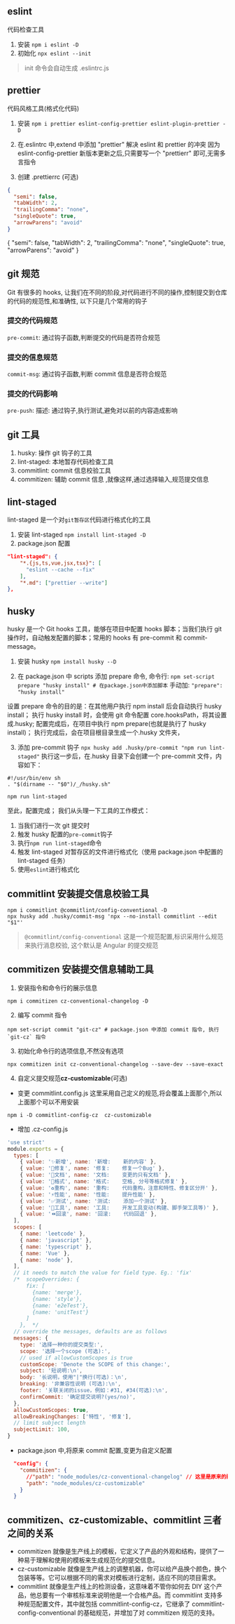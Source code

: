 ## eslint

代码检查工具

1. 安装
   `npm i eslint -D`
2. 初始化
   `npx eslint --init`

> init 命令会自动生成 .eslintrc.js

## prettier

代码风格工具(格式化代码)

1. 安装
   `npm i prettier eslint-config-prettier eslint-plugin-prettier -D`
2. 在.eslintrc 中,extend 中添加 "prettier" 解决 eslint 和 prettier 的冲突
   因为 eslint-config-prettier 新版本更新之后,只需要写一个 "prettierr" 即可,无需多言指令

3. 创建 .prettierrc (可选)

```json
{
  "semi": false,
  "tabWidth": 2,
  "trailingComma": "none",
  "singleQuote": true,
  "arrowParens": "avoid"
}
```

{
"semi": false,
"tabWidth": 2,
"trailingComma": "none",
"singleQuote": true,
"arrowParens": "avoid"
}

## git 规范

Git 有很多的 hooks, 让我们在不同的阶段,对代码进行不同的操作,控制提交到仓库的代码的规范性,和准确性, 以下只是几个常用的钩子

### 提交的代码规范

`pre-commit`: 通过钩子函数,判断提交的代码是否符合规范

### 提交的信息规范

`commit-msg`: 通过钩子函数,判断 commit 信息是否符合规范

### 提交的代码影响

`pre-push`: 描述: 通过钩子,执行测试,避免对以前的内容造成影响

## git 工具

1. husky: 操作 git 钩子的工具
2. lint-staged: 本地暂存代码检查工具
3. commitlint: commit 信息校验工具
4. commitizen: 辅助 commit 信息 ,就像这样,通过选择输入,规范提交信息

## lint-staged

lint-staged 是一个对`git暂存区`代码进行格式化的工具

1. 安装 lint-staged
   `npm install lint-staged -D`
2. package.json 配置

```json
"lint-staged": {
    "*.{js,ts,vue,jsx,tsx}": [
      "eslint --cache --fix"
    ],
    "*.md": ["prettier --write"]
},
```

## husky

husky 是一个 Git hooks 工具，能够在项目中配置 hooks 脚本；当我们执行 git 操作时，自动触发配置的脚本；常用的 hooks 有 pre-commit 和 commit-message。

1. 安装 husky
   `npm install husky --D`

2. 在 package.json 中 scripts 添加 prepare 命令,
   命令行: `npm set-script prepare "husky install" # 在package.json中添加脚本`
   手动加: `"prepare": "husky install"`

设置 prepare 命令的目的是：在其他用户执行 npm install 后会自动执行 husky install；
执行 husky install 时，会使用 git 命令配置 core.hooksPath，将其设置成.husky;
配置完成后，在项目中执行 npm prepare(也就是执行了 husky install)；
执行完成后，会在项目根目录生成一个.husky 文件夹，

3. 添加 pre-commit 钩子
   `npx husky add .husky/pre-commit "npm run lint-staged"`
   执行这一步后，在.husky 目录下会创建一个 pre-commit 文件，内容如下：

```
#!/usr/bin/env sh
. "$(dirname -- "$0")/_/husky.sh"

npm run lint-staged

```

至此，配置完成；
我们从头理一下工具的工作模式：

1. 当我们进行一次 git 提交时
2. 触发 husky 配置的`pre-commit`钩子
3. 执行`npm run lint-staged`命令
4. 触发 lint-staged 对暂存区的文件进行格式化（使用 package.json 中配置的 lint-staged 任务）
5. 使用`eslint`进行格式化

## commitlint 安装提交信息校验工具

```shell
npm i commitlint @commitlint/config-conventional -D
npx husky add .husky/commit-msg 'npx --no-install commitlint --edit "$1"'
```

> `@commitlint/config-conventional` 这是一个规范配置,标识采用什么规范来执行消息校验, 这个默认是 Angular 的提交规范

## commitizen 安装提交信息辅助工具

1. 安装指令和命令行的展示信息

```shell
npm i commitizen cz-conventional-changelog -D
```

2. 编写 commit 指令

```shell
npm set-script commit "git-cz" # package.json 中添加 commit 指令, 执行 `git-cz` 指令
```

3. 初始化命令行的选项信息,不然没有选项

```shell
npx commitizen init cz-conventional-changelog --save-dev --save-exact
```

4. 自定义提交规范**cz-customizable**(可选)

- 变更 commitlint.config.js 这里采用自己定义的规范,将会覆盖上面那个,所以上面那个可以不用安装

```shell
npm i -D commitlint-config-cz  cz-customizable
```

- 增加 .cz-config.js

```js
'use strict'
module.exports = {
  types: [
    { value: '✨新增', name: '新增:    新的内容' },
    { value: '🐛修复', name: '修复:    修复一个Bug' },
    { value: '📝文档', name: '文档:    变更的只有文档' },
    { value: '💄格式', name: '格式:    空格, 分号等格式修复' },
    { value: '♻️重构', name: '重构:    代码重构，注意和特性、修复区分开' },
    { value: '⚡️性能', name: '性能:    提升性能' },
    { value: '✅测试', name: '测试:    添加一个测试' },
    { value: '🔧工具', name: '工具:    开发工具变动(构建、脚手架工具等)' },
    { value: '⏪回滚', name: '回滚:    代码回退' },
  ],
  scopes: [
    { name: 'leetcode' },
    { name: 'javascript' },
    { name: 'typescript' },
    { name: 'Vue' },
    { name: 'node' },
  ],
  // it needs to match the value for field type. Eg.: 'fix'
  /*  scopeOverrides: {
      fix: [
        {name: 'merge'},
        {name: 'style'},
        {name: 'e2eTest'},
        {name: 'unitTest'}
      ]
    },  */
  // override the messages, defaults are as follows
  messages: {
    type: '选择一种你的提交类型:',
    scope: '选择一个scope (可选):',
    // used if allowCustomScopes is true
    customScope: 'Denote the SCOPE of this change:',
    subject: '短说明:\n',
    body: '长说明，使用"|"换行(可选)：\n',
    breaking: '非兼容性说明 (可选):\n',
    footer: '关联关闭的issue，例如：#31, #34(可选):\n',
    confirmCommit: '确定提交说明?(yes/no)',
  },
  allowCustomScopes: true,
  allowBreakingChanges: ['特性', '修复'],
  // limit subject length
  subjectLimit: 100,
}
```

- package.json 中,将原来 commit 配置,变更为自定义配置

```json
  "config": {
    "commitizen": {
      //"path": "node_modules/cz-conventional-changelog" // 这里是原来的配置,变更为自定义配置
      "path": "node_modules/cz-customizable"
    }
  }
```

## commitizen、cz-customizable、commitlint 三者之间的关系

- commitizen 就像是生产线上的模板，它定义了产品的外观和结构，提供了一种易于理解和使用的模板来生成规范化的提交信息。
- cz-customizable 就像是生产线上的调整机器，你可以给产品换个颜色，换个包装等等。它可以根据不同的需求对模板进行定制，适应不同的项目需求。
- commitlint 就像是生产线上的检测设备，这意味着不管你如何去 DIY 这个产品，他总要有一个审核标准来说明他是一个合格产品。而 commitlint 支持多种规范配置文件，其中就包括 commitlint-config-cz，它继承了 commitlint-config-conventional 的基础规范，并增加了对 commitizen 规范的支持。
